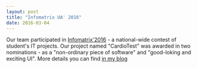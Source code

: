 ```yaml
---
layout: post
title: "Infomatrix UA' 2016"
date: 2016-03-04
---
```


Our team participated in [Infomatrix'2016] - a national-wide contest of student's IT projects. Our project named "CardioTest" was awarded in two nominations - as a "non-ordinary piece of software" and "good-loking and exciting UI".
More details you can find [in my blog]

[Infomatrix'2016]: https://nenc.gov.ua/old/infomatrix
[in my blog]: http://productivityblog.com.ua/?p=2303
